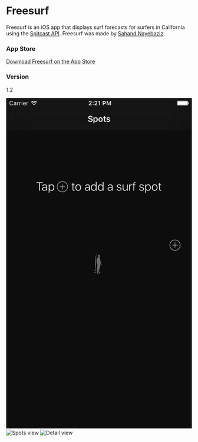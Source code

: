 # Freesurf

Freesurf is an iOS app that displays surf forecasts for surfers in California using the [Spitcast API]. Freesurf was made by [Sahand Nayebaziz].

### App Store

[Download Freesurf on the App Store]

### Version
1.2

[Spitcast API]:http://spitcast.com/
[Sahand Nayebaziz]:http://sahand.me/
[Download Freesurf on the App Store]:https://itunes.apple.com/us/app/freesurf/id921063438?mt=8

![Empty view](screenshot1.jpg?raw=true "Empty View")
![Spots view](screenshot2.jpg?raw=true "Spots View")
![Detail view](screenshot3.jpg?raw=true "Detail View")
